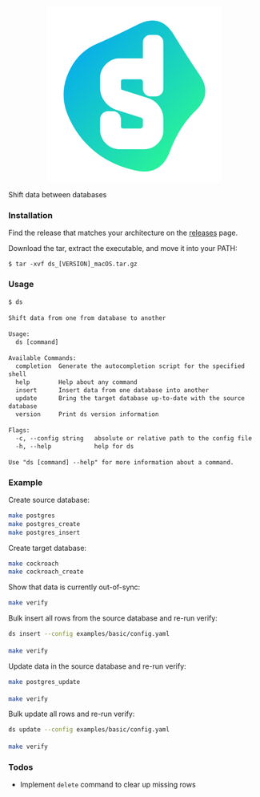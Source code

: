 <p align="center">
  <img src="assets/cover.png" alt="drawing" width="350"/>
</p>

Shift data between databases

### Installation

Find the release that matches your architecture on the [releases](https://github.com/codingconcepts/shift/releases) page.

Download the tar, extract the executable, and move it into your PATH:

```
$ tar -xvf ds_[VERSION]_macOS.tar.gz
```

### Usage

```
$ ds

Shift data from one from database to another

Usage:
  ds [command]

Available Commands:
  completion  Generate the autocompletion script for the specified shell
  help        Help about any command
  insert      Insert data from one database into another
  update      Bring the target database up-to-date with the source database
  version     Print ds version information

Flags:
  -c, --config string   absolute or relative path to the config file
  -h, --help            help for ds

Use "ds [command] --help" for more information about a command.
```

### Example

Create source database:
``` sh
make postgres
make postgres_create
make postgres_insert
```

Create target database:
``` sh
make cockroach
make cockroach_create
```

Show that data is currently out-of-sync:
``` sh
make verify
```

Bulk insert all rows from the source database and re-run verify:
```sh
ds insert --config examples/basic/config.yaml

make verify
```

Update data in the source database and re-run verify:
``` sh
make postgres_update

make verify
```

Bulk update all rows and re-run verify:
```sh
ds update --config examples/basic/config.yaml

make verify
```

### Todos

* Implement `delete` command to clear up missing rows